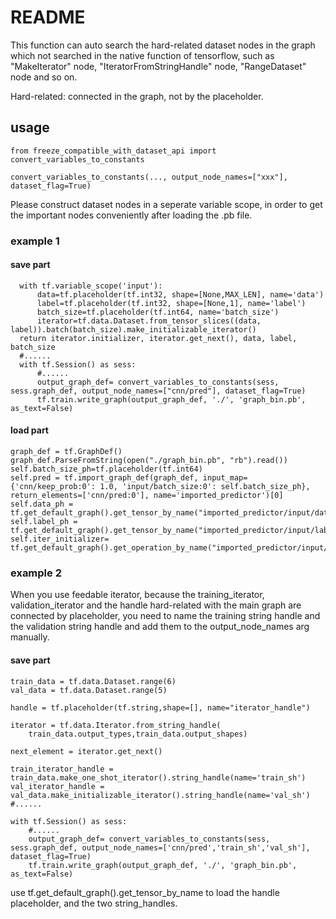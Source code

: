 # README

This function can auto search the hard-related dataset nodes in the graph which not searched in the native function of tensorflow, such as "MakeIterator" node, "IteratorFromStringHandle" node, "RangeDataset" node and so on.

Hard-related: connected in the graph, not by the placeholder.

## usage
```
from freeze_compatible_with_dataset_api import convert_variables_to_constants

convert_variables_to_constants(..., output_node_names=["xxx"], dataset_flag=True)
```

Please construct dataset nodes in a seperate variable scope, in order to get the important nodes conveniently after loading the .pb file. 

### example 1

#### save part
```
  with tf.variable_scope('input'):
      data=tf.placeholder(tf.int32, shape=[None,MAX_LEN], name='data')
      label=tf.placeholder(tf.int32, shape=[None,1], name='label')
      batch_size=tf.placeholder(tf.int64, name='batch_size')
      iterator=tf.data.Dataset.from_tensor_slices((data, label)).batch(batch_size).make_initializable_iterator()
  return iterator.initializer, iterator.get_next(), data, label, batch_size
  #......
  with tf.Session() as sess:
      #......
      output_graph_def= convert_variables_to_constants(sess, sess.graph_def, output_node_names=["cnn/pred"], dataset_flag=True)
      tf.train.write_graph(output_graph_def, './', 'graph_bin.pb', as_text=False)
```

#### load part
```
graph_def = tf.GraphDef()
graph_def.ParseFromString(open("./graph_bin.pb", "rb").read())
self.batch_size_ph=tf.placeholder(tf.int64)
self.pred = tf.import_graph_def(graph_def, input_map={'cnn/keep_prob:0': 1.0, 'input/batch_size:0': self.batch_size_ph}, return_elements=['cnn/pred:0'], name='imported_predictor')[0]
self.data_ph = tf.get_default_graph().get_tensor_by_name("imported_predictor/input/data:0")
self.label_ph = tf.get_default_graph().get_tensor_by_name("imported_predictor/input/label:0")
self.iter_initializer= tf.get_default_graph().get_operation_by_name("imported_predictor/input/MakeIterator") 
```

### example 2
When you use feedable iterator, because the training_iterator, validation_iterator and the handle hard-related with the main graph are connected by placeholder, you need to name the training string handle and the validation string handle and add them to the output_node_names arg manually.

#### save part
```
train_data = tf.data.Dataset.range(6)
val_data = tf.data.Dataset.range(5)

handle = tf.placeholder(tf.string,shape=[], name="iterator_handle")

iterator = tf.data.Iterator.from_string_handle(
    train_data.output_types,train_data.output_shapes)

next_element = iterator.get_next()

train_iterator_handle = train_data.make_one_shot_iterator().string_handle(name='train_sh')
val_iterator_handle = val_data.make_initializable_iterator().string_handle(name='val_sh')
#......

with tf.Session() as sess:
    #......
    output_graph_def= convert_variables_to_constants(sess, sess.graph_def, output_node_names=['cnn/pred','train_sh','val_sh'], dataset_flag=True)
    tf.train.write_graph(output_graph_def, './', 'graph_bin.pb', as_text=False)
```

use tf.get_default_graph().get_tensor_by_name to load the handle placeholder, and the two string_handles.

